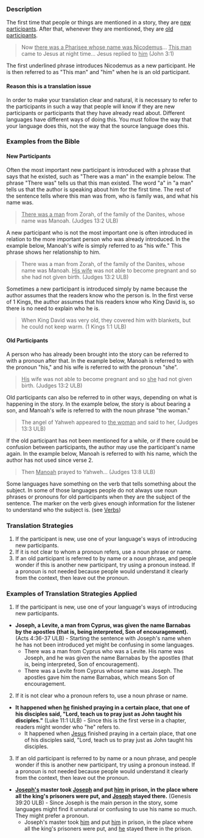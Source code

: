 

### Description

The first time that people or things are mentioned in a story, they are <u>new participants</u>. After that, whenever they are mentioned, they are <u>old participants</u>.
>Now <u>there was a Pharisee whose name was Nicodemus</u>... <u>This man</u> came to Jesus at night time... Jesus replied to <u>him</u> (John 3:1) 

The first underlined phrase introduces Nicodemus as a new participant. He is then referred to as "This man" and "him" when he is an old participant.

#### Reason this is a translation issue

In order to make your translation clear and natural, it is necessary to refer to the participants in such a way that people will know if they are new participants or participants that they have already read about. Different languages have different ways of doing this. You must follow the way that your language does this, not the way that the source language does this.

### Examples from the Bible

#### New Participants

Often the most important new participant is introduced with a phrase that says that he existed, such as "There was a man" in the example below. The phrase "There was" tells us that this man existed. The word "a" in "a man" tells us that the author is speaking about him for the first time. The rest of the sentence tells where this man was from, who is family was, and what his name was.
><u>There was a man</u> from Zorah, of the family of the Danites, whose name was Manoah. (Judges 13:2 ULB) 

A new participant who is not the most important one is often introduced in relation to the more important person who was already introduced.  In the example below, Manoah's wife is simply referred to as "his wife." This phrase shows her relationship to him.
>There was a man from Zorah, of the family of the Danites, whose name was Manoah. <u>His wife</u> was not able to become pregnant and so she had not given birth. (Judges 13:2 ULB)

Sometimes a new participant is introduced simply by name because the author assumes that the readers know who the person is. In the first verse of 1 Kings, the author assumes that his readers know who King David is, so there is no need to explain who he is.
> When King David was very old, they covered him with blankets, but he could not keep warm. (1 Kings 1:1 ULB)

#### Old Participants

A person who has already been brought into the story can be referred to with a pronoun after that. In the example below, Manoah is referred to with the pronoun "his," and his wife is referred to with the pronoun "she".

><u>His</u> wife was not able to become pregnant and so <u>she</u> had not given birth. (Judges 13:2 ULB)

Old participants can also be referred to in other ways, depending on what is happening in the story. In the example below, the story is about bearing a son, and Manoah's wife is referred to with the noun phrase "the woman."
> The angel of Yahweh appeared to <u>the woman</u> and said to her, (Judges 13:3 ULB)

If the old participant has not been mentioned for a while, or if there could be confusion between participants, the author may use the participant's name again. In the example below, Manoah is referred to with his name, which the author has not used since verse 2.
> Then <u>Manoah</u> prayed to Yahweh... (Judges 13:8 ULB)

Some languages have something on the verb that tells something about the subject. In some of those languages people do not always use noun phrases or pronouns for old participants when they are the subject of the sentence. The marker on the verb gives enough information for the listener to understand who the subject is. (see [Verbs](../figs-verbs/01.md))

### Translation Strategies

  1. If the participant is new, use one of your language's ways of introducing new participants.
  1. If it is not clear to whom a pronoun refers, use a noun phrase or name.
  1. If an old participant is referred to by name or a noun phrase, and people wonder if this is another new participant, try using a pronoun instead. If a pronoun is not needed because people would understand it clearly from the context, then leave out the pronoun.

### Examples of Translation Strategies Applied

1. If the participant is new, use one of your language's ways of introducing new participants.

  * **Joseph, a Levite, a man from Cyprus, was given the name Barnabas by the apostles (that is, being interpreted, Son of encouragement).** (Acts 4:36-37 ULB) - Starting the sentence with Joseph's name when he has not been introduced yet might be confusing in some languages.
      * There was a man from Cyprus who was a Levite. His name was Joseph, and he was given the name Barnabas by the apostles (that is, being interpreted, Son of encouragement).
      * There was a Levite from Cyprus whose name was Joseph. The apostles gave him the name Barnabas, which means Son of encouragement.  

2. If it is not clear who a pronoun refers to, use a noun phrase or name.

  * **It happened when <u>he</u> finished praying in a certain place, that one of his disciples said, "Lord, teach us to pray just as John taught his disciples."** (Luke 11:1 ULB) - Since this is the first verse in a chapter, readers might wonder who "he" refers to.
      * It happened when <u>Jesus</u> finished praying in a certain place, that one of his disciples said, "Lord, teach us to pray just as John taught his disciples.

3. If an old participant is referred to by name or a noun phrase, and people wonder if this is another new participant, try using a pronoun instead. If a pronoun is not needed because people would understand it clearly from the context, then leave out the pronoun.

  * **<u>Joseph's</u> master took <u>Joseph</u> and put <u>him</u> in prison, in the place where all the king's prisoners were put, and <u>Joseph</u> stayed there.** (Genesis 39:20 ULB) - Since Joseph is the main person in the story, some languages might find it unnatural or confusing to use his name so much. They might prefer a pronoun.
      * Joseph's master took <u>him</u> and put <u>him</u> in prison, in the place where all the king's prisoners were put, and <u>he</u> stayed there in the prison.